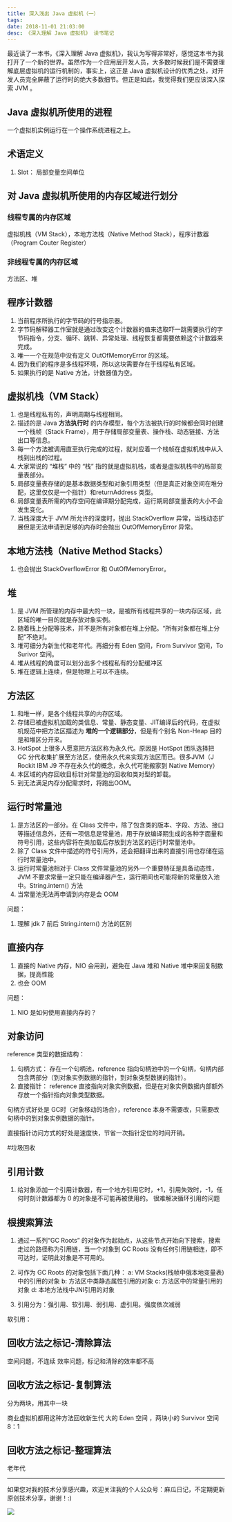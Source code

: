 ```yaml
---
title: 深入浅出 Java 虚拟机（一）
tags: 
date: 2018-11-01 21:03:00
desc: 《深入理解 Java 虚拟机》 读书笔记
---
```


最近读了一本书，《深入理解 Java 虚拟机》，我认为写得非常好，感觉这本书为我打开了一个新的世界。虽然作为一个应用层开发人员，大多数时候我们是不需要理解底层虚拟机的运行机制的，事实上，这正是 Java 虚拟机设计的优秀之处，对开发人员完全屏蔽了运行时的绝大多数细节。但正是如此，我觉得我们更应该深入探索 JVM 。

<!-- More -->

## Java 虚拟机所使用的进程

一个虚拟机实例运行在一个操作系统进程之上。


## 术语定义

1. Slot： 局部变量空间单位

## 对 Java 虚拟机所使用的内存区域进行划分

### 线程专属的内存区域
虚拟机栈（VM Stack），本地方法栈（Native Method Stack），程序计数器（Program Couter Register）

### 非线程专属的内存区域
方法区、堆

## 程序计数器
1. 当前程序所执行的字节码的行号指示器。
2. 字节码解释器工作室就是通过改变这个计数器的值来选取吓一跳需要执行的字节码指令，分支、循环、跳转、异常处理、线程恢复都需要依赖这个计数器来完成。
3. 唯一一个在规范中没有定义 OutOfMemoryError 的区域。
4. 因为我们的程序是多线程环境，所以这块需要存在于线程私有区域。
5. 如果执行的是 Native 方法，计数器值为空。

## 虚拟机栈（VM Stack）
1. 也是线程私有的，声明周期与线程相同。
2. 描述的是 Java **方法执行时** 的内存模型，每个方法被执行的时候都会同时创建一个栈帧（Stack Frame），用于存储局部变量表、操作栈、动态链接、方法出口等信息。
3. 每一个方法被调用直至执行完成的过程，就对应着一个栈帧在虚拟机栈中从入栈到出栈的过程。
4. 大家常说的 “堆栈” 中的 “栈” 指的就是虚拟机栈，或者是虚拟机栈中的局部变量表部分。
5. 局部变量表存储的是基本数据类型和对象引用类型（但是真正对象空间在堆分配，这里仅仅是一个指针）和returnAddress 类型。
6. 局部变量表所需的内存空间在编译期分配完成，运行期局部变量表的大小不会发生变化。
7. 当栈深度大于 JVM 所允许的深度时，抛出 StackOverflow 异常，当栈动态扩展但是无法申请到足够的内存时会抛出 OutOfMemoryError 异常。

## 本地方法栈（Native Method Stacks）
1. 也会抛出 StackOverflowError 和 OutOfMemoryError。

## 堆

1. 是 JVM 所管理的内存中最大的一块，是被所有线程共享的一块内存区域，此区域的唯一目的就是存放对象实例。
2. 随着栈上分配等技术，并不是所有对象都在堆上分配。“所有对象都在堆上分配”不绝对。
3. 堆可细分为新生代和老年代。再细分有 Eden 空间，From Survivor 空间，To Surivor 空间。
4. 堆从线程的角度可以划分出多个线程私有的分配缓冲区
5. 堆在逻辑上连续，但是物理上可以不连续。

## 方法区
1. 和堆一样，是各个线程共享的内存区域。
2. 存储已被虚拟机加载的类信息、常量、静态变量、JIT编译后的代码，在虚拟机规范中把方法区描述为 **堆的一个逻辑部分**，但是有个别名 Non-Heap 目的是和堆区分开来。
3. HotSpot 上很多人愿意把方法区称为永久代。原因是 HotSpot 团队选择把 GC 分代收集扩展至方法区，使用永久代来实现方法区而已。很多JVM（J Rockit IBM J9 不存在永久代的概念，永久代可能搬家到 Native Memory）
4. 本区域的内存回收目标针对常量池的回收和类对型的卸载。
5. 到无法满足内存分配需求时，将跑出OOM。

## 运行时常量池

1. 是方法区的一部分。在 Class 文件中，除了包含类的版本、字段、方法、接口等描述信息外，还有一项信息是常量池，用于存放编译期生成的各种字面量和符号引用，这些内容将在类加载后存放到方法区的运行时常量池中。
2. 除了 Class 文件中描述的符号引用外，还会把翻译出来的直接引用也存储在运行时常量池中。
3. 运行时常量池相对于 Class 文件常量池的另外一个重要特征是具备动态性，JVM 不要求常量一定只能在编译器产生，运行期间也可能将新的常量放入池中。String.intern() 方法
4. 当常量池无法再申请到内存是会 OOM 

问题：
1. 理解 jdk 7 前后 String.intern() 方法的区别

## 直接内存

1. 直接的 Native 内存，NIO 会用到，避免在 Java 堆和 Native 堆中来回复制数据，提高性能
2. 也会 OOM

问题：
1. NIO 是如何使用直接内存的？


## 对象访问

reference 类型的数据结构：

1. 句柄方式： 存在一个句柄池，reference 指向句柄池中的一个句柄，句柄内部包含两部分（到对象实例数据的指针，到对象类型数据的指针）。
2. 直接指针： reference 直接指向对象实例数据，但是在对象实例数据内部额外存放一个指针指向对象类型数据。

句柄方式好处是 GC时（对象移动的场合），reference 本身不需要改，只需要改句柄中的到对象实例数据的指针。

直接指针访问方式的好处是速度快，节省一次指针定位的时间开销。

#垃圾回收

## 引用计数
1. 给对象添加一个引用计数器，有一个地方引用它时，+1，引用失效时，-1，任何时刻计数器都为 0 的对象是不可能再被使用的。
很难解决循环引用的问题

## 根搜索算法
1. 通过一系列“GC Roots” 的对象作为起始点，从这些节点开始向下搜索，搜索走过的路径称为引用链，当一个对象到 GC Roots 没有任何引用链相连，即不可达时，证明此对象是不可用的。

2. 可作为 GC Roots 的对象包括下面几种： 
a: VM Stacks(栈帧中俄本地变量表)中的引用的对象
b: 方法区中类静态属性引用的对象
c: 方法区中的常量引用的对象
d: 本地方法栈中JNI引用的对象

3. 引用分为：强引用、软引用、弱引用、虚引用。强度依次减弱

软引用： 



## 回收方法之标记-清除算法
空间问题，不连续
效率问题，标记和清除的效率都不高

## 回收方法之标记-复制算法
分为两块，用其中一块

商业虚拟机都用这种方法回收新生代
大的 Eden 空间 ，两块小的 Survivor 空间
8：1

## 回收方法之标记-整理算法
老年代


___
如果您对我的技术分享感兴趣，欢迎关注我的个人公众号：麻瓜日记，不定期更新原创技术分享，谢谢！:)

![](http://prototypez.github.io/images/qrcode.jpg)